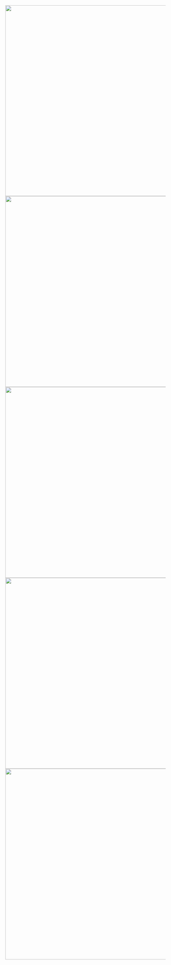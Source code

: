 <img width="600px" src="https://github-readme-stats.vercel.app/api?username=pdrajan&theme=radical&hide_border=true&include_all_commits=true&show_icons=true&rank_icon=github&count_private=true" />
<img width="600px" src="https://github-readme-streak-stats.herokuapp.com/?user=pdrajan&theme=radical&hide_border=true" />
<img width="600px" src="https://github-readme-stats.vercel.app/api/top-langs/?username=pdrajan&theme=radical&hide_border=true&include_all_commits=true&count_private=true&layout=compact" />
<img width="600px" src="https://wakatime.com/share/@pdrajan/7586139e-cddb-47f8-bc96-c19912534f4b.svg" />
 
<img width="600px" src="https://wakatime.com/share/@pdrajan/5322c313-eb99-4fd1-84c8-40bbde0c04dd.svg"/>
 
